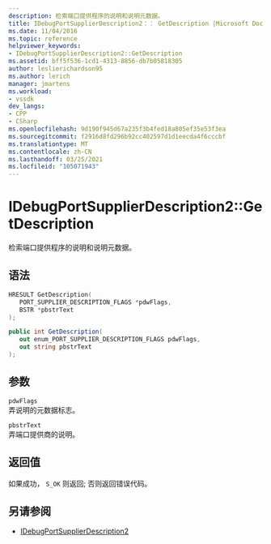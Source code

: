 ```yaml
---
description: 检索端口提供程序的说明和说明元数据。
title: IDebugPortSupplierDescription2：： GetDescription |Microsoft Docs
ms.date: 11/04/2016
ms.topic: reference
helpviewer_keywords:
- IDebugPortSupplierDescription2::GetDescription
ms.assetid: bff5f536-1cd1-4313-8856-db7b05818305
author: leslierichardson95
ms.author: lerich
manager: jmartens
ms.workload:
- vssdk
dev_langs:
- CPP
- CSharp
ms.openlocfilehash: 9d190f945d67a235f3b4fed18a805ef35e53f3ea
ms.sourcegitcommit: f2916d8fd296b92cc402597d1d1eecda4f6cccbf
ms.translationtype: MT
ms.contentlocale: zh-CN
ms.lasthandoff: 03/25/2021
ms.locfileid: "105071943"
---
```

# <a name="idebugportsupplierdescription2getdescription"></a>IDebugPortSupplierDescription2::GetDescription
检索端口提供程序的说明和说明元数据。

## <a name="syntax"></a>语法

```cpp
HRESULT GetDescription(
   PORT_SUPPLIER_DESCRIPTION_FLAGS *pdwFlags,
   BSTR *pbstrText
);
```

```csharp
public int GetDescription(
   out enum_PORT_SUPPLIER_DESCRIPTION_FLAGS pdwFlags,
   out string pbstrText
);
```

## <a name="parameters"></a>参数
`pdwFlags`\
弄说明的元数据标志。

`pbstrText`\
弄端口提供商的说明。

## <a name="return-value"></a>返回值
 如果成功， `S_OK` 则返回; 否则返回错误代码。

## <a name="see-also"></a>另请参阅
- [IDebugPortSupplierDescription2](../../../extensibility/debugger/reference/idebugportsupplierdescription2.md)
